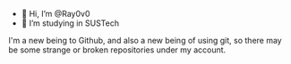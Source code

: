 - 👋 Hi, I’m @Ray0v0
- 👀 I’m studying in SUSTech

I'm a new being to Github, and also a new being of using git, so there may be some strange or broken repositories under my account.

<!---
Ray0v0/Ray0v0 is a ✨ special ✨ repository because its `README.md` (this file) appears on your GitHub profile.
You can click the Preview link to take a look at your changes.
--->
